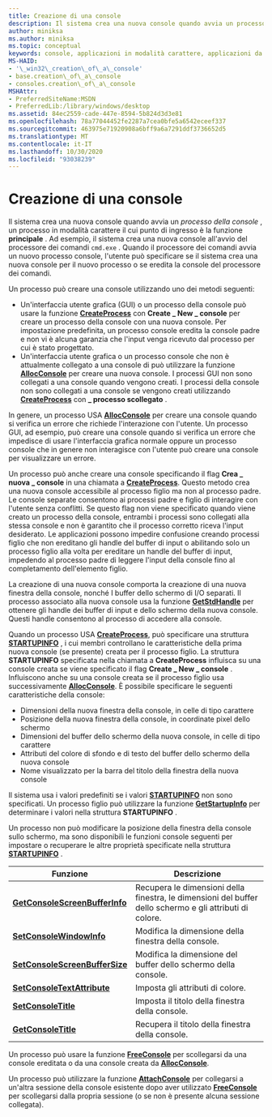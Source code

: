 ```yaml
---
title: Creazione di una console
description: Il sistema crea una nuova console quando avvia un processo della console, un processo in modalità carattere il cui punto di ingresso è la funzione principale.
author: miniksa
ms.author: miniksa
ms.topic: conceptual
keywords: console, applicazioni in modalità carattere, applicazioni da riga di comando, applicazioni di terminale, api della console
MS-HAID:
- '\_win32\_creation\_of\_a\_console'
- base.creation\_of\_a\_console
- consoles.creation\_of\_a\_console
MSHAttr:
- PreferredSiteName:MSDN
- PreferredLib:/library/windows/desktop
ms.assetid: 84ec2559-cade-447e-8594-5b824d3d3e81
ms.openlocfilehash: 78a77044452fe2287a7cea0bfe5a6542eceef337
ms.sourcegitcommit: 463975e71920908a6bff9a6a7291ddf3736652d5
ms.translationtype: MT
ms.contentlocale: it-IT
ms.lasthandoff: 10/30/2020
ms.locfileid: "93038239"
---
```

# <a name="creation-of-a-console"></a>Creazione di una console

Il sistema crea una nuova console quando avvia un *processo della console* , un processo in modalità carattere il cui punto di ingresso è la funzione **principale** . Ad esempio, il sistema crea una nuova console all'avvio del processore dei comandi `cmd.exe` . Quando il processore dei comandi avvia un nuovo processo console, l'utente può specificare se il sistema crea una nuova console per il nuovo processo o se eredita la console del processore dei comandi.

Un processo può creare una console utilizzando uno dei metodi seguenti:

- Un'interfaccia utente grafica (GUI) o un processo della console può usare la funzione [**CreateProcess**](https://msdn.microsoft.com/library/windows/desktop/ms682425) con **Create \_ New \_ console** per creare un processo della console con una nuova console. Per impostazione predefinita, un processo console eredita la console padre e non vi è alcuna garanzia che l'input venga ricevuto dal processo per cui è stato progettato.
- Un'interfaccia utente grafica o un processo console che non è attualmente collegato a una console di può utilizzare la funzione [**AllocConsole**](allocconsole.md) per creare una nuova console. I processi GUI non sono collegati a una console quando vengono creati. I processi della console non sono collegati a una console se vengono creati utilizzando [**CreateProcess**](https://msdn.microsoft.com/library/windows/desktop/ms682425) con **\_ processo scollegato** .

In genere, un processo USA [**AllocConsole**](allocconsole.md) per creare una console quando si verifica un errore che richiede l'interazione con l'utente. Un processo GUI, ad esempio, può creare una console quando si verifica un errore che impedisce di usare l'interfaccia grafica normale oppure un processo console che in genere non interagisce con l'utente può creare una console per visualizzare un errore.

Un processo può anche creare una console specificando il flag **Crea \_ nuova \_ console** in una chiamata a [**CreateProcess**](https://msdn.microsoft.com/library/windows/desktop/ms682425). Questo metodo crea una nuova console accessibile al processo figlio ma non al processo padre. Le console separate consentono ai processi padre e figlio di interagire con l'utente senza conflitti. Se questo flag non viene specificato quando viene creato un processo della console, entrambi i processi sono collegati alla stessa console e non è garantito che il processo corretto riceva l'input desiderato. Le applicazioni possono impedire confusione creando processi figlio che non ereditano gli handle del buffer di input o abilitando solo un processo figlio alla volta per ereditare un handle del buffer di input, impedendo al processo padre di leggere l'input della console fino al completamento dell'elemento figlio.

La creazione di una nuova console comporta la creazione di una nuova finestra della console, nonché I buffer dello schermo di I/O separati. Il processo associato alla nuova console usa la funzione [**GetStdHandle**](getstdhandle.md) per ottenere gli handle dei buffer di input e dello schermo della nuova console. Questi handle consentono al processo di accedere alla console.

Quando un processo USA [**CreateProcess**](https://msdn.microsoft.com/library/windows/desktop/ms682425), può specificare una struttura [**STARTUPINFO**](https://msdn.microsoft.com/library/windows/desktop/ms686331) , i cui membri controllano le caratteristiche della prima nuova console (se presente) creata per il processo figlio. La struttura **STARTUPINFO** specificata nella chiamata a **CreateProcess** influisca su una console creata se viene specificato il flag **Create \_ New \_ console** . Influiscono anche su una console creata se il processo figlio usa successivamente [**AllocConsole**](allocconsole.md). È possibile specificare le seguenti caratteristiche della console:

- Dimensioni della nuova finestra della console, in celle di tipo carattere
- Posizione della nuova finestra della console, in coordinate pixel dello schermo
- Dimensioni del buffer dello schermo della nuova console, in celle di tipo carattere
- Attributi del colore di sfondo e di testo del buffer dello schermo della nuova console
- Nome visualizzato per la barra del titolo della finestra della nuova console

Il sistema usa i valori predefiniti se i valori [**STARTUPINFO**](https://msdn.microsoft.com/library/windows/desktop/ms686331) non sono specificati. Un processo figlio può utilizzare la funzione [**GetStartupInfo**](https://msdn.microsoft.com/library/windows/desktop/ms683230) per determinare i valori nella struttura **STARTUPINFO** .

Un processo non può modificare la posizione della finestra della console sullo schermo, ma sono disponibili le funzioni console seguenti per impostare o recuperare le altre proprietà specificate nella struttura [**STARTUPINFO**](https://msdn.microsoft.com/library/windows/desktop/ms686331) .

| Funzione | Descrizione |
|-|-|
| [**GetConsoleScreenBufferInfo**](getconsolescreenbufferinfo.md) | Recupera le dimensioni della finestra, le dimensioni del buffer dello schermo e gli attributi di colore. |
| [**SetConsoleWindowInfo**](setconsolewindowinfo.md)  | Modifica la dimensione della finestra della console.  |
| [**SetConsoleScreenBufferSize**](setconsolescreenbuffersize.md) | Modifica la dimensione del buffer dello schermo della console. |
| [**SetConsoleTextAttribute**](setconsoletextattribute.md) | Imposta gli attributi di colore.  |
| [**SetConsoleTitle**](setconsoletitle.md)  | Imposta il titolo della finestra della console. |
| [**GetConsoleTitle**](getconsoletitle.md)  | Recupera il titolo della finestra della console.  |

Un processo può usare la funzione [**FreeConsole**](freeconsole.md) per scollegarsi da una console ereditata o da una console creata da [**AllocConsole**](allocconsole.md).

Un processo può utilizzare la funzione [**AttachConsole**](attachconsole.md) per collegarsi a un'altra sessione della console esistente dopo aver utilizzato [**FreeConsole**](freeconsole.md) per scollegarsi dalla propria sessione (o se non è presente alcuna sessione collegata).
